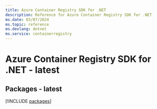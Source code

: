 ```yaml
---
title: Azure Container Registry SDK for .NET
description: Reference for Azure Container Registry SDK for .NET
ms.date: 03/07/2024
ms.topic: reference
ms.devlang: dotnet
ms.service: containerregistry
---
```

# Azure Container Registry SDK for .NET - latest
## Packages - latest
[!INCLUDE [packages](container-registry-index.md)]